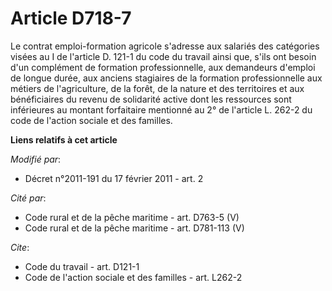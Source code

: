 # Article D718-7

Le contrat emploi-formation agricole s'adresse aux salariés des catégories visées au I de l'article D. 121-1 du code du
travail ainsi que, s'ils ont besoin d'un complément de formation professionnelle, aux demandeurs d'emploi de longue durée,
aux anciens stagiaires de la  formation professionnelle aux métiers de l'agriculture, de la forêt, de la nature et des
territoires  et aux bénéficiaires du revenu de solidarité active dont les ressources sont inférieures au montant forfaitaire
mentionné au 2° de l'article L. 262-2 du code de l'action sociale et des familles.

**Liens relatifs à cet article**

_Modifié par_:

  - Décret n°2011-191 du 17 février 2011 - art. 2

_Cité par_:

  - Code rural et de la pêche maritime - art. D763-5 (V)
  - Code rural et de la pêche maritime - art. D781-113 (V)

_Cite_:

  - Code du travail - art. D121-1
  - Code de l'action sociale et des familles - art. L262-2

